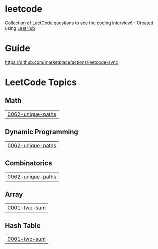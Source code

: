 # leetcode
Collection of LeetCode questions to ace the coding interview! - Created using [LeetHub](https://github.com/QasimWani/LeetHub)

# Guide
https://github.com/marketplace/actions/leetcode-sync

<!---LeetCode Topics Start-->
# LeetCode Topics
## Math
|  |
| ------- |
| [0062-unique-paths](https://github.com/ashokchand8998/leetcode/tree/master/0062-unique-paths) |
## Dynamic Programming
|  |
| ------- |
| [0062-unique-paths](https://github.com/ashokchand8998/leetcode/tree/master/0062-unique-paths) |
## Combinatorics
|  |
| ------- |
| [0062-unique-paths](https://github.com/ashokchand8998/leetcode/tree/master/0062-unique-paths) |
## Array
|  |
| ------- |
| [0001-two-sum](https://github.com/ashokchand8998/leetcode/tree/master/0001-two-sum) |
## Hash Table
|  |
| ------- |
| [0001-two-sum](https://github.com/ashokchand8998/leetcode/tree/master/0001-two-sum) |
<!---LeetCode Topics End-->